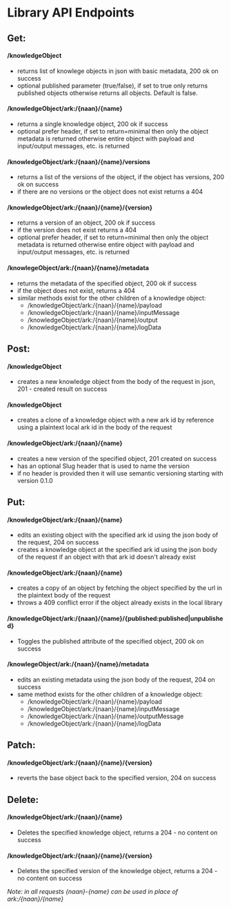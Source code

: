 # Library API Endpoints

## Get:
#### /knowledgeObject

- returns list of knowlege objects in json with basic metadata, 200 ok on success
- optional published parameter (true/false), if set to true only returns published objects otherwise returns all objects. Default is false.

#### /knowledgeObject/ark:/{naan}/{name}
- returns a single knowledge object, 200 ok if success
- optional prefer header, if set to return=minimal then only the object metadata is returned otherwise entire object with payload and input/output messages, etc. is returned

#### /knowledgeObject/ark:/{naan}/{name}/versions
- returns a list of the versions of the object, if the object has versions, 200 ok on success
- if there are no versions or the object does not exist returns a 404

#### /knowledgeObject/ark:/{naan}/{name}/{version}
- returns a version of an object, 200 ok if success
- if the version does not exist returns a 404
- optional prefer header, if set to return=minimal then only the object metadata is returned otherwise entire object with payload and input/output messages, etc. is returned

#### /knowlegeObject/ark:/{naan}/{name}/metadata
- returns the metadata of the specified object, 200 ok if success
- if the object does not exist, returns a 404
- similar methods exist for the other children of a knowledge object:
  - /knowledgeObject/ark:/{naan}/{name}/payload
  - /knowledgeObject/ark:/{naan}/{name}/inputMessage
  - /knowledgeObject/ark:/{naan}/{name}/output
  - /knowledgeObject/ark:/{naan}/{name}/logData

## Post:

#### /knowledgeObject
- creates a new knowledge object from the body of the request in json, 201 - created result on success


#### /knowledgeObject
- creates a clone of a knowledge object with a new ark id by reference using a plaintext local ark id in the body of the request


#### /knowledgeObject/ark:/{naan}/{name}
- creates a new version of the specified object, 201 created on success
- has an optional Slug header that is used to name the version
- if no header is provided then it will use semantic versioning starting with version 0.1.0

## Put:

#### /knowledgeObject/ark:/{naan}/{name}
- edits an existing object with the specified ark id using the json body of the request, 204 on success
- creates a knowledge object at the specified ark id using the json body of the request if an object with that ark id doesn't already exist

#### /knowledgeObject/ark:/{naan}/{name}
- creates a copy of an object by fetching the object specified by the url in the plaintext body of the request
- throws a 409 conflict error if the object already exists in the local library

#### /knowledgeObject/ark:/{naan}/{name}/{published:published|unpublished}
- Toggles the published attribute of the specified object, 200 ok on success

#### /knowlegeObject/ark:/{naan}/{name}/metadata
- edits an existing metadata using the json body of the request, 204 on success
- same method exists for the other children of a knowledge object:
  - /knowledgeObject/ark:/{naan}/{name}/payload
  - /knowledgeObject/ark:/{naan}/{name}/inputMessage
  - /knowledgeObject/ark:/{naan}/{name}/outputMessage
  - /knowledgeObject/ark:/{naan}/{name}/logData

## Patch:

#### /knowledgeObject/ark:/{naan}/{name}/{version}
- reverts the base object back to the specified version, 204 on success

## Delete:

#### /knowledgeObject/ark:/{naan}/{name}
- Deletes the specified knowledge object, returns a 204 - no content on success 

#### /knowledgeObject/ark:/{naan}/{name}/{version}
- Deletes the specified version of the knowledge object, returns a 204 - no content on success

*Note: in all requests {naan}-{name} can be used in place of ark:/{naan}/{name}*
